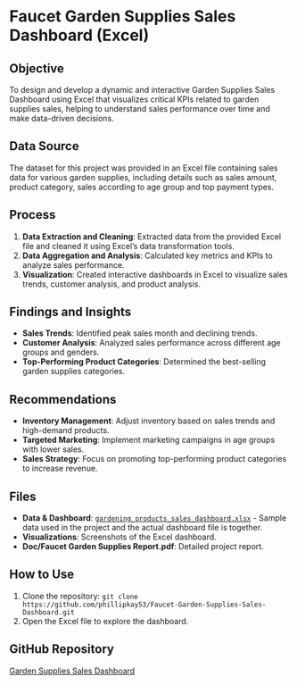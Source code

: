 # Faucet Garden Supplies Sales Dashboard (Excel)

## Objective
To design and develop a dynamic and interactive Garden Supplies Sales Dashboard using Excel that visualizes critical KPIs related to garden supplies sales, helping to understand sales performance over time and make data-driven decisions.

## Data Source
The dataset for this project was provided in an Excel file containing sales data for various garden supplies, including details such as sales amount, product category, sales according to age group and top payment types.

## Process
1. **Data Extraction and Cleaning**: Extracted data from the provided Excel file and cleaned it using Excel’s data transformation tools.
2. **Data Aggregation and Analysis**: Calculated key metrics and KPIs to analyze sales performance.
3. **Visualization**: Created interactive dashboards in Excel to visualize sales trends, customer analysis, and product analysis.

## Findings and Insights
- **Sales Trends**: Identified peak sales month and declining trends.
- **Customer Analysis**: Analyzed sales performance across different age groups and genders.
- **Top-Performing Product Categories**: Determined the best-selling garden supplies categories.

## Recommendations
- **Inventory Management**: Adjust inventory based on sales trends and high-demand products.
- **Targeted Marketing**: Implement marketing campaigns in age groups with lower sales.
- **Sales Strategy**: Focus on promoting top-performing product categories to increase revenue.

## Files
- **Data & Dashboard**: [`gardening_products_sales_dashboard.xlsx`](https://github.com/phillipkay53/Faucet-Garden-Supplies-Sales-Dashboard/raw/main/Visualizations/gardening_products_sales_dashboard.xlsx) - Sample data used in the project and the actual dashboard file is together.
- **Visualizations**: Screenshots of the Excel dashboard.
- **Doc/Faucet Garden Supplies Report.pdf**: Detailed project report.

## How to Use
1. Clone the repository: `git clone https://github.com/phillipkay53/Faucet-Garden-Supplies-Sales-Dashboard.git`
2. Open the Excel file to explore the dashboard.


## GitHub Repository
[Garden Supplies Sales Dashboard](https://github.com/phillipkay53/Faucet-Garden-Supplies-Sales-Dashboard.git)
